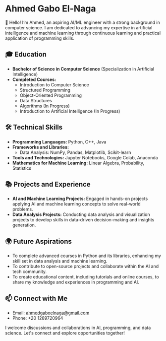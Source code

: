 # Ahmed Gabo El-Naga

👋 Hello! I’m Ahmed, an aspiring AI/ML engineer with a strong background in computer science. I am dedicated to advancing my expertise in artificial intelligence and machine learning through continuous learning and practical application of programming skills.

## 🎓 Education
- **Bachelor of Science in Computer Science** (Specialization in Artificial Intelligence)
- **Completed Courses:**
  - Introduction to Computer Science
  - Structured Programming
  - Object-Oriented Programming
  - Data Structures
  - Algorithms (In Progress)
  - Introduction to Artificial Intelligence (In Progress)

## 🛠️ Technical Skills
- **Programming Languages:** Python, C++, Java
- **Frameworks and Libraries:** 
  - Data Analysis: NumPy, Pandas, Matplotlib, Scikit-learn
- **Tools and Technologies:** Jupyter Notebooks, Google Colab, Anaconda
- **Mathematics for Machine Learning:** Linear Algebra, Probability, Statistics

## 📚 Projects and Experience
- **AI and Machine Learning Projects:** Engaged in hands-on projects applying AI and machine learning concepts to solve real-world problems.
- **Data Analysis Projects:** Conducting data analysis and visualization projects to develop skills in data-driven decision-making and insights generation.

## 🌍 Future Aspirations
- To complete advanced courses in Python and its libraries, enhancing my skill set in data analysis and machine learning.
- To contribute to open-source projects and collaborate within the AI and tech community.
- To create educational content, including tutorials and online courses, to share my knowledge and experiences in programming and AI.

## 📫 Connect with Me
- Email: [ahmedgaboelnaga@gmail.com](mailto:ahmedgaboelnaga@gmail.com)
- Phone: +20 1289720964

I welcome discussions and collaborations in AI, programming, and data science. Let's connect and explore opportunities together!
